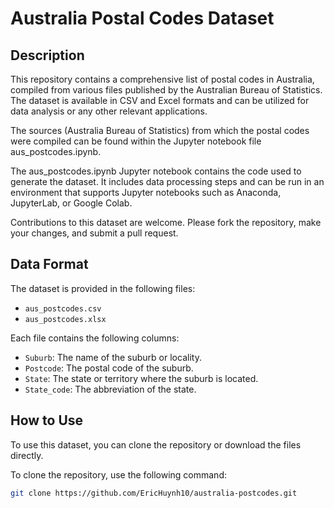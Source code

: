 # Australia Postal Codes Dataset

## Description
This repository contains a comprehensive list of postal codes in Australia, compiled from various files published by the Australian Bureau of Statistics. The dataset is available in CSV and Excel formats and can be utilized for data analysis or any other relevant applications.

The sources (Australia Bureau of Statistics) from which the postal codes were compiled can be found within the Jupyter notebook file aus_postcodes.ipynb.

The aus_postcodes.ipynb Jupyter notebook contains the code used to generate the dataset. It includes data processing steps and can be run in an environment that supports Jupyter notebooks such as Anaconda, JupyterLab, or Google Colab.

Contributions to this dataset are welcome. Please fork the repository, make your changes, and submit a pull request.


## Data Format
The dataset is provided in the following files:
- `aus_postcodes.csv`
- `aus_postcodes.xlsx`

Each file contains the following columns:
- `Suburb`: The name of the suburb or locality.
- `Postcode`: The postal code of the suburb.
- `State`: The state or territory where the suburb is located.
- `State_code`: The abbreviation of the state.

## How to Use
To use this dataset, you can clone the repository or download the files directly.

To clone the repository, use the following command:
```bash
git clone https://github.com/EricHuynh10/australia-postcodes.git

